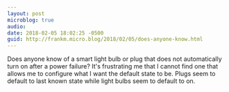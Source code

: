 ```yaml
---
layout: post
microblog: true
audio: 
date: 2018-02-05 18:02:25 -0500
guid: http://frankm.micro.blog/2018/02/05/does-anyone-know.html
---
```

Does anyone know of a smart light bulb or plug that does not automatically turn on after a power failure? It's frustrating me that I cannot find one that allows me to configure what I want the default state to be. Plugs seem to default to last known state while light bulbs seem to default to on. 

